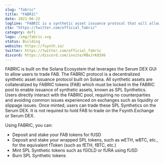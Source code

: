 ```yaml
---
slug: "fabric"
title: "FABRIC"
date: 2021-06-22
logline: "FABRIC is a synthetic asset issuance protocol that will allow users to gain exposure to a variety of asset classes otherwise unavailable on the Solana network."
cta: "https://twitter.com/official_fabric"
category: defi
logo: /img/fabric.svg
status: Building
website: https://fsynth.io/
twitter: https://twitter.com/official_fabric
discord: https://discord.com/invite/RBxJrKd3X6
---
```


FABRIC is built on the Solana Ecosystem that leverages the Serum DEX GUI to allow users to trade FAB.
The FABRIC protocol is a decentralized synthetic asset issuance protocol built on Solana. All synthetic assets are collateralized by FABRIC tokens (FAB) which must be locked in the FABRIC pool to enable issuance of synthetic assets, known as SPL Synthetics. Users directly interact with the FABRIC pool, requiring no counterparties and avoiding common issues experienced on exchanges such as liquidity or slippage issues. Once minted, users can trade these SPL Synthetics on the Serum DEX. It is not required to hold FAB to trade on the Fsynth.Exchange or Serum DEX.

Using FABRIC, you can:

- Deposit and stake your FAB tokens for fUSD
- Deposit and stake your wrapped SPL tokens, such as wETH, wBTC, etc., for the equivalent fToken (such as fETH, fBTC, etc.)
- Mint SPL Synthetic tokens such as fGOLD or fURA using fUSD
- Burn SPL Synthetic tokens
